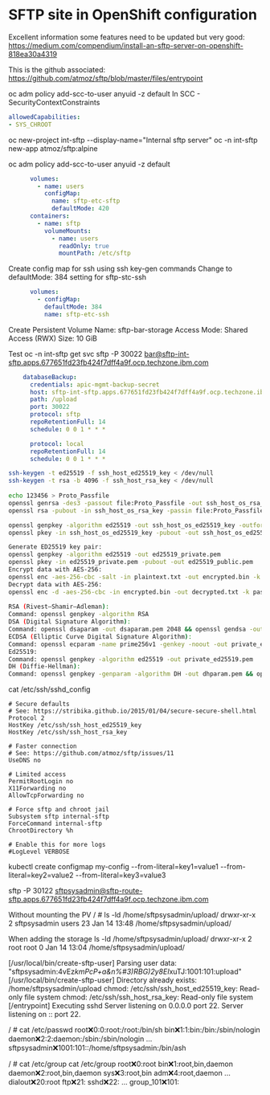 # SFTP site in OpenShift configuration

Excellent information some features need to be updated but very good: <https://medium.com/compendium/install-an-sftp-server-on-openshift-818ea30a4319>

This is the github associated: <https://github.com/atmoz/sftp/blob/master/files/entrypoint>

oc adm policy add-scc-to-user anyuid -z default
In SCC - SecurityContextConstraints

``` yaml
allowedCapabilities:
- SYS_CHROOT
```

oc new-project int-sftp --display-name="Internal sftp server"
oc -n int-sftp new-app atmoz/sftp:alpine

oc adm policy add-scc-to-user anyuid -z default

``` yaml
      volumes:
        - name: users
          configMap:
            name: sftp-etc-sftp
            defaultMode: 420
      containers:
        - name: sftp
          volumeMounts:
            - name: users
              readOnly: true
              mountPath: /etc/sftp
```

Create config map for ssh using ssh key-gen commands
Change to defaultMode: 384 setting for sftp-stc-ssh

``` yaml
      volumes:
        - configMap:
          defaultMode: 384
          name: sftp-etc-ssh
```

Create Persistent Volume
 Name: sftp-bar-storage
 Access Mode: Shared Access (RWX)
 Size: 10 GiB

Test
oc -n int-sftp get svc
sftp -P 30022 <bar@sftp-int-sftp.apps.677651fd23fb424f7dff4a9f.ocp.techzone.ibm.com>

``` yaml
    databaseBackup:
      credentials: apic-mgmt-backup-secret
      host: sftp-int-sftp.apps.677651fd23fb424f7dff4a9f.ocp.techzone.ibm.com
      path: /upload
      port: 30022
      protocol: sftp
      repoRetentionFull: 14
      schedule: 0 0 1 * * *
```

``` yaml
      protocol: local
      repoRetentionFull: 14
      schedule: 0 0 1 * * *
```

``` bash
ssh-keygen -t ed25519 -f ssh_host_ed25519_key < /dev/null
ssh-keygen -t rsa -b 4096 -f ssh_host_rsa_key < /dev/null
  
echo 123456 > Proto_Passfile
openssl genrsa -des3 -passout file:Proto_Passfile -out ssh_host_os_rsa_key 4096
openssl rsa -pubout -in ssh_host_os_rsa_key -passin file:Proto_Passfile -out ssh_host_os_rsa_key.pub

openssl genpkey -algorithm ed25519 -out ssh_host_os_ed25519_key -outform PEM
openssl pkey -in ssh_host_os_ed25519_key -pubout -out ssh_host_os_ed25519_key.pub

Generate ED25519 key pair:
openssl genpkey -algorithm ed25519 -out ed25519_private.pem
openssl pkey -in ed25519_private.pem -pubout -out ed25519_public.pem
Encrypt data with AES-256:
openssl enc -aes-256-cbc -salt -in plaintext.txt -out encrypted.bin -k password
Decrypt data with AES-256:
openssl enc -d -aes-256-cbc -in encrypted.bin -out decrypted.txt -k password
  
RSA (Rivest–Shamir–Adleman):
Command: openssl genpkey -algorithm RSA
DSA (Digital Signature Algorithm):
Command: openssl dsaparam -out dsaparam.pem 2048 && openssl gendsa -out private_dsa.pem dsaparam.pem
ECDSA (Elliptic Curve Digital Signature Algorithm):
Command: openssl ecparam -name prime256v1 -genkey -noout -out private_ecdsa.pem
Ed25519:
Command: openssl genpkey -algorithm ed25519 -out private_ed25519.pem
DH (Diffie-Hellman):
Command: openssl genpkey -genparam -algorithm DH -out dhparam.pem && openssl genpkey -paramfile dhparam.pem -out private_dh.pem
```

cat /etc/ssh/sshd_config

``` text
# Secure defaults
# See: https://stribika.github.io/2015/01/04/secure-secure-shell.html
Protocol 2
HostKey /etc/ssh/ssh_host_ed25519_key
HostKey /etc/ssh/ssh_host_rsa_key

# Faster connection
# See: https://github.com/atmoz/sftp/issues/11
UseDNS no

# Limited access
PermitRootLogin no
X11Forwarding no
AllowTcpForwarding no

# Force sftp and chroot jail
Subsystem sftp internal-sftp
ForceCommand internal-sftp
ChrootDirectory %h

# Enable this for more logs
#LogLevel VERBOSE
```

kubectl create configmap my-config --from-literal=key1=value1 --from-literal=key2=value2 --from-literal=key3=value3


sftp -P 30122 sftpsysadmin@sftp-route-sftp.apps.677651fd23fb424f7dff4a9f.ocp.techzone.ibm.com


Without mounting the PV
/ # ls -ld /home/sftpsysadmin/upload/
drwxr-xr-x    2 sftpsysadmin users           23 Jan 14 13:48 /home/sftpsysadmin/upload/

When adding the storage
ls -ld /home/sftpsysadmin/upload/
drwxr-xr-x    2 root     root             0 Jan 14 13:04 /home/sftpsysadmin/upload/

[/usr/local/bin/create-sftp-user] Parsing user data: "sftpsysadmin:4vEz*kmPcP+a&n%#3)RBG)2y8EI*xuTJ:1001:101:upload"
[/usr/local/bin/create-sftp-user] Directory already exists: /home/sftpsysadmin/upload
chmod: /etc/ssh/ssh_host_ed25519_key: Read-only file system
chmod: /etc/ssh/ssh_host_rsa_key: Read-only file system
[/entrypoint] Executing sshd
Server listening on 0.0.0.0 port 22.
Server listening on :: port 22.

/ # cat /etc/passwd
root:x:0:0:root:/root:/bin/sh
bin:x:1:1:bin:/bin:/sbin/nologin
daemon:x:2:2:daemon:/sbin:/sbin/nologin
...
sftpsysadmin:x:1001:101::/home/sftpsysadmin:/bin/ash

/ # cat /etc/group
cat /etc/group
root:x:0:root
bin:x:1:root,bin,daemon
daemon:x:2:root,bin,daemon
sys:x:3:root,bin
adm:x:4:root,daemon
...
dialout:x:20:root
ftp:x:21:
sshd:x:22:
...
group_101:x:101:
